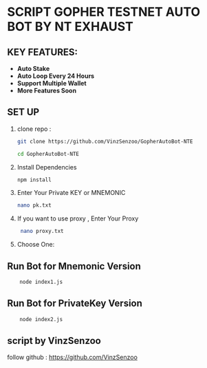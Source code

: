# SCRIPT GOPHER TESTNET  AUTO BOT BY NT EXHAUST

## KEY FEATURES:
- **Auto Stake** 
- **Auto Loop Every 24 Hours**
- **Support Multiple Wallet**
- **More Features Soon** 

## SET UP 
1. clone repo : 

	```bash
	git clone https://github.com/VinzSenzoo/GopherAutoBot-NTE
	```

	```bash
	cd GopherAutoBot-NTE
	```


2. Install Dependencies
	```bash
	npm install
	```


3. Enter Your Private KEY  or MNEMONIC
	```bash
	nano pk.txt
	```


4. If you want to use proxy , Enter Your Proxy
   ```bash
	nano proxy.txt
	```

5. Choose One: 
## Run Bot for Mnemonic Version
```bash
	node index1.js
```


## Run Bot for PrivateKey Version
```bash
	node index2.js
```


## script by VinzSenzoo
follow github : 
https://github.com/VinzSenzoo
